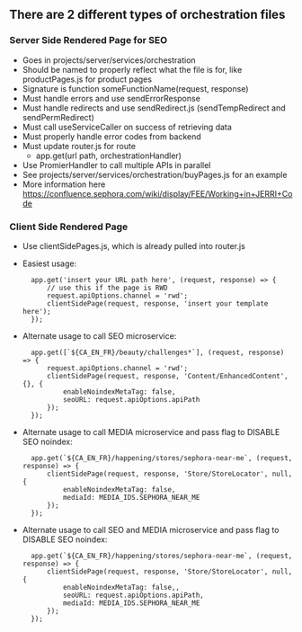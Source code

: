## There are 2 different types of orchestration files

### Server Side Rendered Page for SEO 
* Goes in projects/server/services/orchestration
* Should be named to properly reflect what the file is for, like productPages.js for product pages
* Signature is function someFunctionName(request, response) 
* Must handle errors and use sendErrorResponse
* Must handle redirects and use sendRedirect.js (sendTempRedirect and sendPermRedirect)
* Must call useServiceCaller on success of retrieving data
* Must properly handle error codes from backend
* Must update router.js for route 
  * app.get(url path, orchestrationHandler)  
* Use PromierHandler to call multiple APIs in parallel  
* See projects/server/services/orchestration/buyPages.js for an example
* More information here https://confluence.sephora.com/wiki/display/FEE/Working+in+JERRI+Code 

### Client Side Rendered Page
* Use clientSidePages.js, which is already pulled into router.js
* Easiest usage:

        app.get('insert your URL path here', (request, response) => {
            // use this if the page is RWD
            request.apiOptions.channel = 'rwd';  
            clientSidePage(request, response, 'insert your template here');
        });
* Alternate usage to call SEO microservice:

        app.get([`${CA_EN_FR}/beauty/challenges*`], (request, response) => {
            request.apiOptions.channel = 'rwd';
            clientSidePage(request, response, 'Content/EnhancedContent', {}, {
                enableNoindexMetaTag: false,
                seoURL: request.apiOptions.apiPath
            });
        });
* Alternate usage to call MEDIA microservice and pass flag to DISABLE SEO noindex:

        app.get(`${CA_EN_FR}/happening/stores/sephora-near-me`, (request, response) => {
            clientSidePage(request, response, 'Store/StoreLocator', null, {
                enableNoindexMetaTag: false,
                mediaId: MEDIA_IDS.SEPHORA_NEAR_ME
            });
        });
* Alternate usage to call SEO and MEDIA microservice and pass flag to DISABLE SEO noindex:

        app.get(`${CA_EN_FR}/happening/stores/sephora-near-me`, (request, response) => {
            clientSidePage(request, response, 'Store/StoreLocator', null, {
                enableNoindexMetaTag: false,,
                seoURL: request.apiOptions.apiPath,
                mediaId: MEDIA_IDS.SEPHORA_NEAR_ME
            });
        });
    